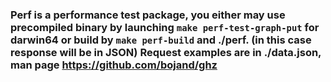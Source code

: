 
### Perf is a performance test package, you either may use precompiled binary by launching `make perf-test-graph-put` for darwin64 or build by `make perf-build` and ./perf. (in this case response will be in JSON) Request examples are in ./data.json, man page https://github.com/bojand/ghz
